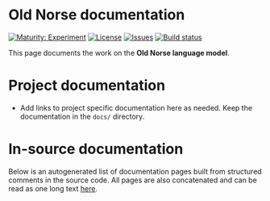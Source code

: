 # Old Norse documentation

[![Maturity: Experiment](https://img.shields.io/badge/Maturity-Experiment-black.svg)](https://giellalt.github.io/MaturityClassification.html)
[![License](https://img.shields.io/github/license/giellalt/template-lang-non)](https://raw.githubusercontent.com/giellalt/lang-non/develop/LICENSE)
[![Issues](https://img.shields.io/github/issues/giellalt/lang-non)](https://github.com/giellalt/lang-non/issues)
[![Build status](https://github.com/giellalt/lang-non/workflows/Speller%20CI+CD/badge.svg)](https://github.com/giellalt/lang-non/actions)

This page documents the work on the **Old Norse language model**. 

# Project documentation

* Add links to project specific documentation here as needed. Keep the documentation in the `docs/` directory.

# In-source documentation

Below is an autogenerated list of documentation pages built from structured comments in the source code. All pages are also concatenated and can be read as one long text [here](non.md).
